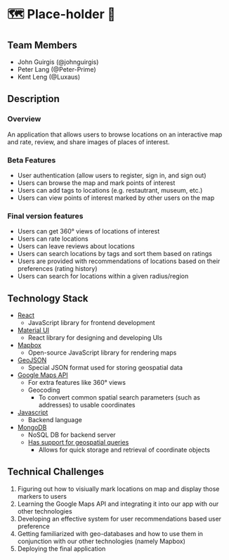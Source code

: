 # 🗺 Place-holder 📍

## Team Members

- John Guirgis (@johnguirgis)
- Peter Lang (@Peter-Prime)
- Kent Leng (@Luxaus)

## Description
### Overview
An application that allows users to browse locations on an interactive map and rate, review, and share images of places of interest. 

### Beta Features
- User authentication (allow users to register, sign in, and sign out)
- Users can browse the map and mark points of interest
- Users can add tags to locations (e.g. restautrant, museum, etc.)
- Users can view points of interest marked by other users on the map

### Final version features
- Users can get 360° views of locations of interest
- Users can rate locations
- Users can leave reviews about locations
- Users can search locations by tags and sort them based on ratings
- Users are provided with recommendations of locations based on their preferences (rating history)
- Users can search for locations within a given radius/region 


## Technology Stack
- [React](https://reactjs.org)
    - JavaScript library for frontend development
- [Material UI](https://mui.com)
    - React library for designing and developing UIs
- [Mapbox](https://www.mapbox.com/)
    - Open-source JavaScript library for rendering maps
- [GeoJSON](http://geojson.io/)
    - Special JSON format used for storing geospatial data
- [Google Maps API](https://developers.google.com/maps/documentation/geocoding/overview)
    - For extra features like 360° views
    - Geocoding
        - To convert common spatial search parameters (such as addresses) to usable coordinates
- [Javascript](https://www.javascript.com/)
    - Backend language
- [MongoDB](https://www.mongodb.com/)
    - NoSQL DB for backend server
    - [Has support for geospatial queries](https://docs.mongodb.com/manual/geospatial-queries/)
        - Allows for quick storage and retrieval of coordinate objects

## Technical Challenges
1. Figuring out how to visiually mark locations on map and display those markers to users
2. Learning the Google Maps API and integrating it into our app with our other technologies
3. Developing an effective system for user recommendations based user preference 
4. Getting familiarized with geo-databases and how to use them in conjunction with our other technologies (namely Mapbox)
5. Deploying the final application

